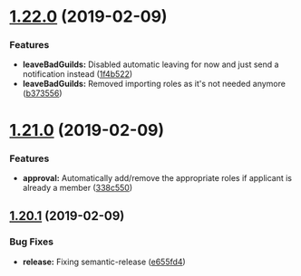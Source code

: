 # [1.22.0](https://github.com/DiscordHotline/application-plugin/compare/v1.21.0...v1.22.0) (2019-02-09)


### Features

* **leaveBadGuilds:** Disabled automatic leaving for now and just send a notification instead ([1f4b522](https://github.com/DiscordHotline/application-plugin/commit/1f4b522))
* **leaveBadGuilds:** Removed importing roles as it's not needed anymore ([b373556](https://github.com/DiscordHotline/application-plugin/commit/b373556))

# [1.21.0](https://github.com/DiscordHotline/application-plugin/compare/v1.20.1...v1.21.0) (2019-02-09)


### Features

* **approval:** Automatically add/remove the appropriate roles if applicant is already a member ([338c550](https://github.com/DiscordHotline/application-plugin/commit/338c550))

## [1.20.1](https://github.com/DiscordHotline/application-plugin/compare/v1.20.0...v1.20.1) (2019-02-09)


### Bug Fixes

* **release:** Fixing semantic-release ([e655fd4](https://github.com/DiscordHotline/application-plugin/commit/e655fd4))
